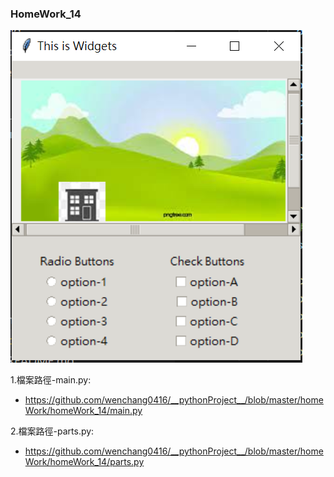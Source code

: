 ### HomeWork_14
![產出圖片](./images/homework_14.PNG)

1.檔案路徑-main.py:
 - https://github.com/wenchang0416/__pythonProject__/blob/master/homeWork/homeWork_14/main.py
 
2.檔案路徑-parts.py:
 - https://github.com/wenchang0416/__pythonProject__/blob/master/homeWork/homeWork_14/parts.py